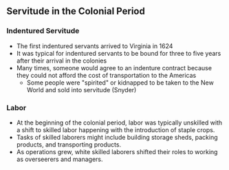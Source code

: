 ## Servitude in the Colonial Period
### Indentured Servitude
- The first indentured servants arrived to Virginia in 1624
- It was typical for indentured servants to be bound for three to five years after their arrival in the colonies
- Many times, someone would agree to an indenture contract because they could not afford the cost of transportation to the Americas
    - Some people were "spirited" or kidnapped to be taken to the New World and sold into servitude (Snyder) 


### Labor
- At the beginning of the colonial period, labor was typically unskilled with a shift to skilled labor happening with the introduction of staple crops.
- Tasks of skilled laborers might include building storage sheds, packing products, and transporting products.
- As operations grew, white skilled laborers shifted their roles to working as overseerers and managers.
